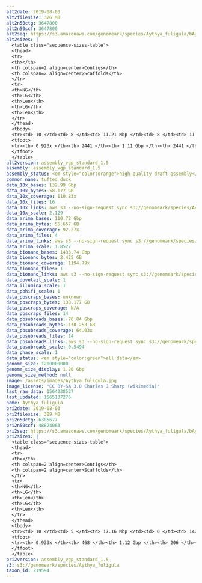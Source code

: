 ```yaml
---
alt2date: 2019-08-03
alt2filesize: 326 MB
alt2n50ctg: 3647800
alt2n50scf: 3647800
alt2seq: https://s3.amazonaws.com/genomeark/species/Aythya_fuligula/bAytFul2/assembly_vgp_standard_1.5/bAytFul2.alt.asm.20190803.fasta.gz
alt2sizes: |
  <table class="sequence-sizes-table">
  <thead>
  <tr>
  <th></th>
  <th colspan=2 align=center>Contigs</th>
  <th colspan=2 align=center>Scaffolds</th>
  </tr>
  <tr>
  <th>NG</th>
  <th>LG</th>
  <th>Len</th>
  <th>LG</th>
  <th>Len</th>
  </tr>
  </thead>
  <tbody>
  <tr><td> 10 </td><td> 8 </td><td> 11.21 Mbp </td><td> 8 </td><td> 11.21 Mbp </td></tr>  <tr><td> 20 </td><td> 22 </td><td> 7.99 Mbp </td><td> 22 </td><td> 7.99 Mbp </td></tr>  <tr><td> 30 </td><td> 39 </td><td> 6.17 Mbp </td><td> 39 </td><td> 6.17 Mbp </td></tr>  <tr><td> 40 </td><td> 62 </td><td> 4.64 Mbp </td><td> 62 </td><td> 4.64 Mbp </td></tr>  <tr style="background-color:#cccccc;"><td> 50 </td><td> 90 </td><td> 3.65 Mbp </td><td> 90 </td><td> 3.65 Mbp </td></tr>  <tr><td> 60 </td><td> 130 </td><td> 2.56 Mbp </td><td> 130 </td><td> 2.56 Mbp </td></tr>  <tr><td> 70 </td><td> 188 </td><td> 1.65 Mbp </td><td> 188 </td><td> 1.65 Mbp </td></tr>  <tr><td> 80 </td><td> 319 </td><td> 0.51 Mbp </td><td> 319 </td><td> 0.51 Mbp </td></tr>  <tr><td> 90 </td><td> 1479 </td><td> 46.28 Kbp </td><td> 1479 </td><td> 46.28 Kbp </td></tr>  <tr><td> 100 </td><td> - </td><td> - </td><td> - </td><td> - </td></tr>  </tbody>
  <tfoot>
  <tr><th> 0.923x </th><th> 2441 </th><th> 1.11 Gbp </th><th> 2441 </th><th> 1.11 Gbp </th></tr>
  </tfoot>
  </table>
alt2version: assembly_vgp_standard_1.5
assembly: assembly_vgp_standard_1.5
assembly_status: <em style="color:orange">high-quality draft assembly</em>
common_name: tufted duck
data_10x_bases: 132.99 Gbp
data_10x_bytes: 58.177 GB
data_10x_coverage: 110.83x
data_10x_files: 16
data_10x_links: aws s3 --no-sign-request sync s3://genomeark/species/Aythya_fuligula/bAytFul2/genomic_data/10x/ .<br>
data_10x_scale: 2.129
data_arima_bases: 110.72 Gbp
data_arima_bytes: 55.657 GB
data_arima_coverage: 92.27x
data_arima_files: 4
data_arima_links: aws s3 --no-sign-request sync s3://genomeark/species/Aythya_fuligula/bAytFul2/genomic_data/arima/ .<br>
data_arima_scale: 1.8527
data_bionano_bases: 1433.74 Gbp
data_bionano_bytes: 2.425 GB
data_bionano_coverage: 1194.79x
data_bionano_files: 1
data_bionano_links: aws s3 --no-sign-request sync s3://genomeark/species/Aythya_fuligula/bAytFul2/genomic_data/bionano/ .<br>
data_dovetail_scale: 1
data_illumina_scale: 1
data_pbhifi_scale: 1
data_pbscraps_bases: unknown
data_pbscraps_bytes: 138.177 GB
data_pbscraps_coverage: N/A
data_pbscraps_files: 14
data_pbsubreads_bases: 76.84 Gbp
data_pbsubreads_bytes: 130.258 GB
data_pbsubreads_coverage: 64.03x
data_pbsubreads_files: 14
data_pbsubreads_links: aws s3 --no-sign-request sync s3://genomeark/species/Aythya_fuligula/bAytFul2/genomic_data/pacbio/ . --exclude "*scraps.bam* --exclude "*ccs.bam*"<br>
data_pbsubreads_scale: 0.5494
data_phase_scale: 1
data_status: <em style="color:green">all data</em>
genome_size: 1200000000
genome_size_display: 1.20 Gbp
genome_size_method: null
image: /assets/images/Aythya_fuligula.jpg
image_license: "CC BY-SA 3.0 Charles J Sharp (wikimedia)"
last_raw_data: 1564238537
last_updated: 1565137276
name: Aythya fuligula
pri2date: 2019-08-03
pri2filesize: 329 MB
pri2n50ctg: 6385677
pri2n50scf: 48824063
pri2seq: https://s3.amazonaws.com/genomeark/species/Aythya_fuligula/bAytFul2/assembly_vgp_standard_1.5/bAytFul2.pri.asm.20190803.fasta.gz
pri2sizes: |
  <table class="sequence-sizes-table">
  <thead>
  <tr>
  <th></th>
  <th colspan=2 align=center>Contigs</th>
  <th colspan=2 align=center>Scaffolds</th>
  </tr>
  <tr>
  <th>NG</th>
  <th>LG</th>
  <th>Len</th>
  <th>LG</th>
  <th>Len</th>
  </tr>
  </thead>
  <tbody>
  <tr><td> 10 </td><td> 5 </td><td> 17.16 Mbp </td><td> 0 </td><td> 142.27 Mbp </td></tr>  <tr><td> 20 </td><td> 14 </td><td> 12.15 Mbp </td><td> 1 </td><td> 107.47 Mbp </td></tr>  <tr><td> 30 </td><td> 24 </td><td> 10.60 Mbp </td><td> 3 </td><td> 76.70 Mbp </td></tr>  <tr><td> 40 </td><td> 37 </td><td> 8.03 Mbp </td><td> 4 </td><td> 69.81 Mbp </td></tr>  <tr style="background-color:#cccccc;"><td> 50 </td><td> 54 </td><td style="background-color:#88ff88;"> 6.39 Mbp </td><td> 6 </td><td style="background-color:#88ff88;"> 48.82 Mbp </td></tr>  <tr><td> 60 </td><td> 75 </td><td> 4.78 Mbp </td><td> 10 </td><td> 24.63 Mbp </td></tr>  <tr><td> 70 </td><td> 104 </td><td> 3.56 Mbp </td><td> 15 </td><td> 21.27 Mbp </td></tr>  <tr><td> 80 </td><td> 150 </td><td> 2.00 Mbp </td><td> 21 </td><td> 16.41 Mbp </td></tr>  <tr><td> 90 </td><td> 259 </td><td> 0.59 Mbp </td><td> 34 </td><td> 6.75 Mbp </td></tr>  <tr><td> 100 </td><td> - </td><td> - </td><td> 103 </td><td> 0.38 Mbp </td></tr>  </tbody>
  <tfoot>
  <tr><th> 0.933x </th><th> 468 </th><th> 1.12 Gbp </th><th> 206 </th><th> 1.21 Gbp </th></tr>
  </tfoot>
  </table>
pri2version: assembly_vgp_standard_1.5
s3: s3://genomeark/species/Aythya_fuligula
taxon_id: 219594
---
```

